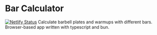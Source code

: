 # Bar Calculator

[![Netlify Status](https://api.netlify.com/api/v1/badges/89914360-253a-4d20-83f1-e4782827587a/deploy-status)](https://app.netlify.com/sites/bar-calculator/deploys)
Calculate barbell plates and warmups with different bars. Browser-based app written with typescript and bun.
